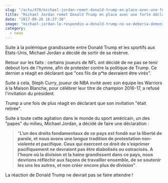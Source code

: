 ```yaml
--- 
slug: "/actu/470/michael-jordan-remet-donald-trump-en-place-avec-une-forte-declaration"
title: "Michael Jordan remet Donald Trump en place avec une forte déclaration !"
date: "2017-09-26 16:27:30"
image: "michael-jordan-le-respondio-a-donald-trump-no-se-deberia-demonizar-a-quienes-ejercen-su-derecho-de-expresarse-pacificamente.jpg"
category:
  - news
---
```

<p>Suite à la polémique grandissante entre Donald Trump et les sportifs aux Etats-Unis, Michael Jordan a décidé de sortir de sa résèrve. </p>

<p>Retour sur les faits : certains joueurs de NFL ont décidé de ne pas se tenir debout lors de l'hymne, afin de protester contre la politique de Trump. Ce dernier a réagit en déclarant que "ces fils de p*te devraient être virés".</p>

<p>Suite à cela, Steph Curry, joueur de NBA invité avec son équipe les Warriors à la Maison Blanche, pour célébrer leur titre de champion 2016-17, a refusé l'invitation du président.</p>

<p>Trump a une fois de plus réagit en déclarant que son invitation "était retirée".</p>

<p>Suite à toute cette agitation dans le monde du sport américain, un des "papes" du milieu, Michael Jordan, a décidé de faire une déclaration :</p>

<blockquote>
<p>"<strong>L’un des droits fondamentaux de ce pays est fondé sur la liberté de parole, et nous avons une longue tradition de protestation non-violente et pacifique. Ceux qui exercent ce droit de s’exprimer pacifiquement ne devraient pas être diabolisés ou ostracisés. A l’heure où la division et la haine grandissent dans ce pays, nous devrions réfléchir aux façons de travailler ensemble, de se soutenir les uns les autres, et non créer encore plus de division"</strong>.</p>
</blockquote>

<p>La réaction de Donald Trump ne devrait pas se faire attendre !</p>